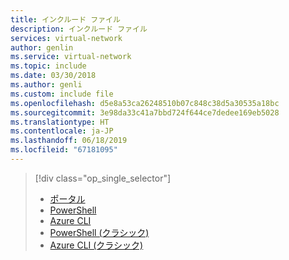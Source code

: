 ```yaml
---
title: インクルード ファイル
description: インクルード ファイル
services: virtual-network
author: genlin
ms.service: virtual-network
ms.topic: include
ms.date: 03/30/2018
ms.author: genli
ms.custom: include file
ms.openlocfilehash: d5e8a53ca26248510b07c848c38d5a30535a18bc
ms.sourcegitcommit: 3e98da33c41a7bbd724f644ce7dedee169eb5028
ms.translationtype: HT
ms.contentlocale: ja-JP
ms.lasthandoff: 06/18/2019
ms.locfileid: "67181095"
---
```

> [!div class="op_single_selector"]
> * [ポータル](../articles/virtual-network/tutorial-filter-network-traffic.md)
> * [PowerShell](../articles/virtual-network/tutorial-filter-network-traffic.md)
> * [Azure CLI](../articles/virtual-network/tutorial-filter-network-traffic-cli.md)
> * [PowerShell (クラシック)](../articles/virtual-network/virtual-networks-create-nsg-classic-ps.md)
> * [Azure CLI (クラシック)](../articles/virtual-network/virtual-networks-create-nsg-classic-cli.md)
